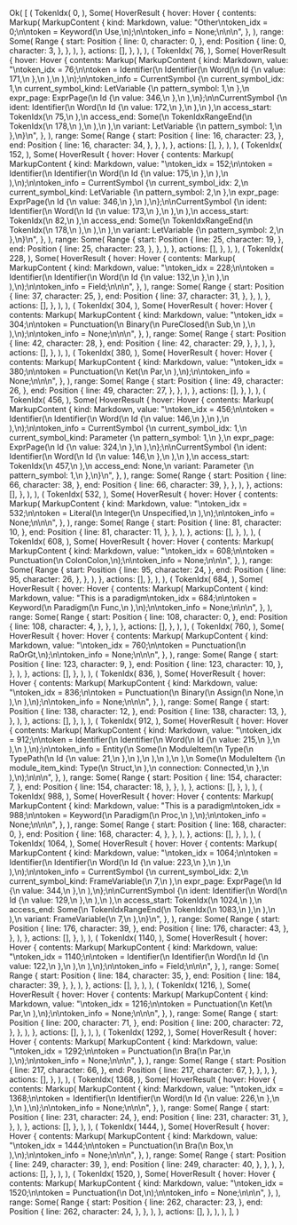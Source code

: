 Ok(
    [
        (
            TokenIdx(
                0,
            ),
            Some(
                HoverResult {
                    hover: Hover {
                        contents: Markup(
                            MarkupContent {
                                kind: Markdown,
                                value: "Other\ntoken_idx = 0;\n\ntoken = Keyword(\n    Use,\n);\n\ntoken_info = None;\n\n\n",
                            },
                        ),
                        range: Some(
                            Range {
                                start: Position {
                                    line: 0,
                                    character: 0,
                                },
                                end: Position {
                                    line: 0,
                                    character: 3,
                                },
                            },
                        ),
                    },
                    actions: [],
                },
            ),
        ),
        (
            TokenIdx(
                76,
            ),
            Some(
                HoverResult {
                    hover: Hover {
                        contents: Markup(
                            MarkupContent {
                                kind: Markdown,
                                value: "\ntoken_idx = 76;\n\ntoken = Identifier(\n    Identifier(\n        Word(\n            Id {\n                value: 171,\n            },\n        ),\n    ),\n);\n\ntoken_info = CurrentSymbol {\n    current_symbol_idx: 1,\n    current_symbol_kind: LetVariable {\n        pattern_symbol: 1,\n    },\n    expr_page: ExprPage(\n        Id {\n            value: 346,\n        },\n    ),\n};\n\nCurrentSymbol {\n    ident: Identifier(\n        Word(\n            Id {\n                value: 172,\n            },\n        ),\n    ),\n    access_start: TokenIdx(\n        75,\n    ),\n    access_end: Some(\n        TokenIdxRangeEnd(\n            TokenIdx(\n                178,\n            ),\n        ),\n    ),\n    variant: LetVariable {\n        pattern_symbol: 1,\n    },\n}\n",
                            },
                        ),
                        range: Some(
                            Range {
                                start: Position {
                                    line: 16,
                                    character: 23,
                                },
                                end: Position {
                                    line: 16,
                                    character: 34,
                                },
                            },
                        ),
                    },
                    actions: [],
                },
            ),
        ),
        (
            TokenIdx(
                152,
            ),
            Some(
                HoverResult {
                    hover: Hover {
                        contents: Markup(
                            MarkupContent {
                                kind: Markdown,
                                value: "\ntoken_idx = 152;\n\ntoken = Identifier(\n    Identifier(\n        Word(\n            Id {\n                value: 175,\n            },\n        ),\n    ),\n);\n\ntoken_info = CurrentSymbol {\n    current_symbol_idx: 2,\n    current_symbol_kind: LetVariable {\n        pattern_symbol: 2,\n    },\n    expr_page: ExprPage(\n        Id {\n            value: 346,\n        },\n    ),\n};\n\nCurrentSymbol {\n    ident: Identifier(\n        Word(\n            Id {\n                value: 173,\n            },\n        ),\n    ),\n    access_start: TokenIdx(\n        82,\n    ),\n    access_end: Some(\n        TokenIdxRangeEnd(\n            TokenIdx(\n                178,\n            ),\n        ),\n    ),\n    variant: LetVariable {\n        pattern_symbol: 2,\n    },\n}\n",
                            },
                        ),
                        range: Some(
                            Range {
                                start: Position {
                                    line: 25,
                                    character: 19,
                                },
                                end: Position {
                                    line: 25,
                                    character: 23,
                                },
                            },
                        ),
                    },
                    actions: [],
                },
            ),
        ),
        (
            TokenIdx(
                228,
            ),
            Some(
                HoverResult {
                    hover: Hover {
                        contents: Markup(
                            MarkupContent {
                                kind: Markdown,
                                value: "\ntoken_idx = 228;\n\ntoken = Identifier(\n    Identifier(\n        Word(\n            Id {\n                value: 132,\n            },\n        ),\n    ),\n);\n\ntoken_info = Field;\n\n\n",
                            },
                        ),
                        range: Some(
                            Range {
                                start: Position {
                                    line: 37,
                                    character: 25,
                                },
                                end: Position {
                                    line: 37,
                                    character: 31,
                                },
                            },
                        ),
                    },
                    actions: [],
                },
            ),
        ),
        (
            TokenIdx(
                304,
            ),
            Some(
                HoverResult {
                    hover: Hover {
                        contents: Markup(
                            MarkupContent {
                                kind: Markdown,
                                value: "\ntoken_idx = 304;\n\ntoken = Punctuation(\n    Binary(\n        PureClosed(\n            Sub,\n        ),\n    ),\n);\n\ntoken_info = None;\n\n\n",
                            },
                        ),
                        range: Some(
                            Range {
                                start: Position {
                                    line: 42,
                                    character: 28,
                                },
                                end: Position {
                                    line: 42,
                                    character: 29,
                                },
                            },
                        ),
                    },
                    actions: [],
                },
            ),
        ),
        (
            TokenIdx(
                380,
            ),
            Some(
                HoverResult {
                    hover: Hover {
                        contents: Markup(
                            MarkupContent {
                                kind: Markdown,
                                value: "\ntoken_idx = 380;\n\ntoken = Punctuation(\n    Ket(\n        Par,\n    ),\n);\n\ntoken_info = None;\n\n\n",
                            },
                        ),
                        range: Some(
                            Range {
                                start: Position {
                                    line: 49,
                                    character: 26,
                                },
                                end: Position {
                                    line: 49,
                                    character: 27,
                                },
                            },
                        ),
                    },
                    actions: [],
                },
            ),
        ),
        (
            TokenIdx(
                456,
            ),
            Some(
                HoverResult {
                    hover: Hover {
                        contents: Markup(
                            MarkupContent {
                                kind: Markdown,
                                value: "\ntoken_idx = 456;\n\ntoken = Identifier(\n    Identifier(\n        Word(\n            Id {\n                value: 146,\n            },\n        ),\n    ),\n);\n\ntoken_info = CurrentSymbol {\n    current_symbol_idx: 1,\n    current_symbol_kind: Parameter {\n        pattern_symbol: 1,\n    },\n    expr_page: ExprPage(\n        Id {\n            value: 324,\n        },\n    ),\n};\n\nCurrentSymbol {\n    ident: Identifier(\n        Word(\n            Id {\n                value: 146,\n            },\n        ),\n    ),\n    access_start: TokenIdx(\n        457,\n    ),\n    access_end: None,\n    variant: Parameter {\n        pattern_symbol: 1,\n    },\n}\n",
                            },
                        ),
                        range: Some(
                            Range {
                                start: Position {
                                    line: 66,
                                    character: 38,
                                },
                                end: Position {
                                    line: 66,
                                    character: 39,
                                },
                            },
                        ),
                    },
                    actions: [],
                },
            ),
        ),
        (
            TokenIdx(
                532,
            ),
            Some(
                HoverResult {
                    hover: Hover {
                        contents: Markup(
                            MarkupContent {
                                kind: Markdown,
                                value: "\ntoken_idx = 532;\n\ntoken = Literal(\n    Integer(\n        Unspecified,\n    ),\n);\n\ntoken_info = None;\n\n\n",
                            },
                        ),
                        range: Some(
                            Range {
                                start: Position {
                                    line: 81,
                                    character: 10,
                                },
                                end: Position {
                                    line: 81,
                                    character: 11,
                                },
                            },
                        ),
                    },
                    actions: [],
                },
            ),
        ),
        (
            TokenIdx(
                608,
            ),
            Some(
                HoverResult {
                    hover: Hover {
                        contents: Markup(
                            MarkupContent {
                                kind: Markdown,
                                value: "\ntoken_idx = 608;\n\ntoken = Punctuation(\n    ColonColon,\n);\n\ntoken_info = None;\n\n\n",
                            },
                        ),
                        range: Some(
                            Range {
                                start: Position {
                                    line: 95,
                                    character: 24,
                                },
                                end: Position {
                                    line: 95,
                                    character: 26,
                                },
                            },
                        ),
                    },
                    actions: [],
                },
            ),
        ),
        (
            TokenIdx(
                684,
            ),
            Some(
                HoverResult {
                    hover: Hover {
                        contents: Markup(
                            MarkupContent {
                                kind: Markdown,
                                value: "This is a paradigm\ntoken_idx = 684;\n\ntoken = Keyword(\n    Paradigm(\n        Func,\n    ),\n);\n\ntoken_info = None;\n\n\n",
                            },
                        ),
                        range: Some(
                            Range {
                                start: Position {
                                    line: 108,
                                    character: 0,
                                },
                                end: Position {
                                    line: 108,
                                    character: 4,
                                },
                            },
                        ),
                    },
                    actions: [],
                },
            ),
        ),
        (
            TokenIdx(
                760,
            ),
            Some(
                HoverResult {
                    hover: Hover {
                        contents: Markup(
                            MarkupContent {
                                kind: Markdown,
                                value: "\ntoken_idx = 760;\n\ntoken = Punctuation(\n    RaOrGt,\n);\n\ntoken_info = None;\n\n\n",
                            },
                        ),
                        range: Some(
                            Range {
                                start: Position {
                                    line: 123,
                                    character: 9,
                                },
                                end: Position {
                                    line: 123,
                                    character: 10,
                                },
                            },
                        ),
                    },
                    actions: [],
                },
            ),
        ),
        (
            TokenIdx(
                836,
            ),
            Some(
                HoverResult {
                    hover: Hover {
                        contents: Markup(
                            MarkupContent {
                                kind: Markdown,
                                value: "\ntoken_idx = 836;\n\ntoken = Punctuation(\n    Binary(\n        Assign(\n            None,\n        ),\n    ),\n);\n\ntoken_info = None;\n\n\n",
                            },
                        ),
                        range: Some(
                            Range {
                                start: Position {
                                    line: 138,
                                    character: 12,
                                },
                                end: Position {
                                    line: 138,
                                    character: 13,
                                },
                            },
                        ),
                    },
                    actions: [],
                },
            ),
        ),
        (
            TokenIdx(
                912,
            ),
            Some(
                HoverResult {
                    hover: Hover {
                        contents: Markup(
                            MarkupContent {
                                kind: Markdown,
                                value: "\ntoken_idx = 912;\n\ntoken = Identifier(\n    Identifier(\n        Word(\n            Id {\n                value: 215,\n            },\n        ),\n    ),\n);\n\ntoken_info = Entity(\n    Some(\n        ModuleItem(\n            Type(\n                TypePath(\n                    Id {\n                        value: 21,\n                    },\n                ),\n            ),\n        ),\n    ),\n    Some(\n        ModuleItem {\n            module_item_kind: Type(\n                Struct,\n            ),\n            connection: Connected,\n        },\n    ),\n);\n\n\n",
                            },
                        ),
                        range: Some(
                            Range {
                                start: Position {
                                    line: 154,
                                    character: 7,
                                },
                                end: Position {
                                    line: 154,
                                    character: 18,
                                },
                            },
                        ),
                    },
                    actions: [],
                },
            ),
        ),
        (
            TokenIdx(
                988,
            ),
            Some(
                HoverResult {
                    hover: Hover {
                        contents: Markup(
                            MarkupContent {
                                kind: Markdown,
                                value: "This is a paradigm\ntoken_idx = 988;\n\ntoken = Keyword(\n    Paradigm(\n        Proc,\n    ),\n);\n\ntoken_info = None;\n\n\n",
                            },
                        ),
                        range: Some(
                            Range {
                                start: Position {
                                    line: 168,
                                    character: 0,
                                },
                                end: Position {
                                    line: 168,
                                    character: 4,
                                },
                            },
                        ),
                    },
                    actions: [],
                },
            ),
        ),
        (
            TokenIdx(
                1064,
            ),
            Some(
                HoverResult {
                    hover: Hover {
                        contents: Markup(
                            MarkupContent {
                                kind: Markdown,
                                value: "\ntoken_idx = 1064;\n\ntoken = Identifier(\n    Identifier(\n        Word(\n            Id {\n                value: 223,\n            },\n        ),\n    ),\n);\n\ntoken_info = CurrentSymbol {\n    current_symbol_idx: 2,\n    current_symbol_kind: FrameVariable(\n        7,\n    ),\n    expr_page: ExprPage(\n        Id {\n            value: 344,\n        },\n    ),\n};\n\nCurrentSymbol {\n    ident: Identifier(\n        Word(\n            Id {\n                value: 129,\n            },\n        ),\n    ),\n    access_start: TokenIdx(\n        1024,\n    ),\n    access_end: Some(\n        TokenIdxRangeEnd(\n            TokenIdx(\n                1083,\n            ),\n        ),\n    ),\n    variant: FrameVariable(\n        7,\n    ),\n}\n",
                            },
                        ),
                        range: Some(
                            Range {
                                start: Position {
                                    line: 176,
                                    character: 39,
                                },
                                end: Position {
                                    line: 176,
                                    character: 43,
                                },
                            },
                        ),
                    },
                    actions: [],
                },
            ),
        ),
        (
            TokenIdx(
                1140,
            ),
            Some(
                HoverResult {
                    hover: Hover {
                        contents: Markup(
                            MarkupContent {
                                kind: Markdown,
                                value: "\ntoken_idx = 1140;\n\ntoken = Identifier(\n    Identifier(\n        Word(\n            Id {\n                value: 122,\n            },\n        ),\n    ),\n);\n\ntoken_info = Field;\n\n\n",
                            },
                        ),
                        range: Some(
                            Range {
                                start: Position {
                                    line: 184,
                                    character: 35,
                                },
                                end: Position {
                                    line: 184,
                                    character: 39,
                                },
                            },
                        ),
                    },
                    actions: [],
                },
            ),
        ),
        (
            TokenIdx(
                1216,
            ),
            Some(
                HoverResult {
                    hover: Hover {
                        contents: Markup(
                            MarkupContent {
                                kind: Markdown,
                                value: "\ntoken_idx = 1216;\n\ntoken = Punctuation(\n    Ket(\n        Par,\n    ),\n);\n\ntoken_info = None;\n\n\n",
                            },
                        ),
                        range: Some(
                            Range {
                                start: Position {
                                    line: 200,
                                    character: 71,
                                },
                                end: Position {
                                    line: 200,
                                    character: 72,
                                },
                            },
                        ),
                    },
                    actions: [],
                },
            ),
        ),
        (
            TokenIdx(
                1292,
            ),
            Some(
                HoverResult {
                    hover: Hover {
                        contents: Markup(
                            MarkupContent {
                                kind: Markdown,
                                value: "\ntoken_idx = 1292;\n\ntoken = Punctuation(\n    Bra(\n        Par,\n    ),\n);\n\ntoken_info = None;\n\n\n",
                            },
                        ),
                        range: Some(
                            Range {
                                start: Position {
                                    line: 217,
                                    character: 66,
                                },
                                end: Position {
                                    line: 217,
                                    character: 67,
                                },
                            },
                        ),
                    },
                    actions: [],
                },
            ),
        ),
        (
            TokenIdx(
                1368,
            ),
            Some(
                HoverResult {
                    hover: Hover {
                        contents: Markup(
                            MarkupContent {
                                kind: Markdown,
                                value: "\ntoken_idx = 1368;\n\ntoken = Identifier(\n    Identifier(\n        Word(\n            Id {\n                value: 226,\n            },\n        ),\n    ),\n);\n\ntoken_info = None;\n\n\n",
                            },
                        ),
                        range: Some(
                            Range {
                                start: Position {
                                    line: 231,
                                    character: 24,
                                },
                                end: Position {
                                    line: 231,
                                    character: 31,
                                },
                            },
                        ),
                    },
                    actions: [],
                },
            ),
        ),
        (
            TokenIdx(
                1444,
            ),
            Some(
                HoverResult {
                    hover: Hover {
                        contents: Markup(
                            MarkupContent {
                                kind: Markdown,
                                value: "\ntoken_idx = 1444;\n\ntoken = Punctuation(\n    Bra(\n        Box,\n    ),\n);\n\ntoken_info = None;\n\n\n",
                            },
                        ),
                        range: Some(
                            Range {
                                start: Position {
                                    line: 249,
                                    character: 39,
                                },
                                end: Position {
                                    line: 249,
                                    character: 40,
                                },
                            },
                        ),
                    },
                    actions: [],
                },
            ),
        ),
        (
            TokenIdx(
                1520,
            ),
            Some(
                HoverResult {
                    hover: Hover {
                        contents: Markup(
                            MarkupContent {
                                kind: Markdown,
                                value: "\ntoken_idx = 1520;\n\ntoken = Punctuation(\n    Dot,\n);\n\ntoken_info = None;\n\n\n",
                            },
                        ),
                        range: Some(
                            Range {
                                start: Position {
                                    line: 262,
                                    character: 23,
                                },
                                end: Position {
                                    line: 262,
                                    character: 24,
                                },
                            },
                        ),
                    },
                    actions: [],
                },
            ),
        ),
    ],
)
